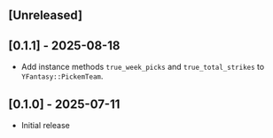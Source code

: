 ## [Unreleased]

## [0.1.1] - 2025-08-18

- Add instance methods `true_week_picks` and `true_total_strikes` to `YFantasy::PickemTeam`.

## [0.1.0] - 2025-07-11

- Initial release
